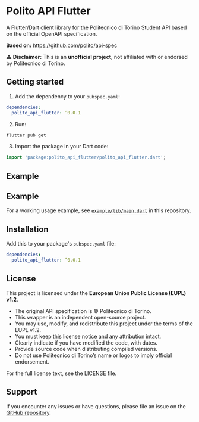 # Polito API Flutter

A Flutter/Dart client library for the Politecnico di Torino Student API based on the official OpenAPI specification.

**Based on:** https://github.com/polito/api-spec

⚠️ **Disclaimer:** This is an **unofficial project**, not affiliated with or endorsed by Politecnico di Torino.

## Getting started

1. Add the dependency to your `pubspec.yaml`:

```yaml
dependencies:
  polito_api_flutter: ^0.0.1
```

2. Run:

```bash
flutter pub get
```

3. Import the package in your Dart code:

```dart
import 'package:polito_api_flutter/polito_api_flutter.dart';
```

## Example

## Example

For a working usage example, see [`example/lib/main.dart`](example/lib/main.dart) in this repository.

## Installation

Add this to your package's `pubspec.yaml` file:

```yaml
dependencies:
  polito_api_flutter: ^0.0.1
```

## License

This project is licensed under the **European Union Public License (EUPL) v1.2**.

- The original API specification is © Politecnico di Torino.
- This wrapper is an independent open-source project.
- You may use, modify, and redistribute this project under the terms of the EUPL v1.2.
- You must keep this license notice and any attribution intact.
- Clearly indicate if you have modified the code, with dates.
- Provide source code when distributing compiled versions.
- Do not use Politecnico di Torino’s name or logos to imply official endorsement.

For the full license text, see the [LICENSE](./LICENSE) file.

## Support

If you encounter any issues or have questions, please file an issue on the [GitHub repository](https://github.com/your-username/polito_api_flutter).